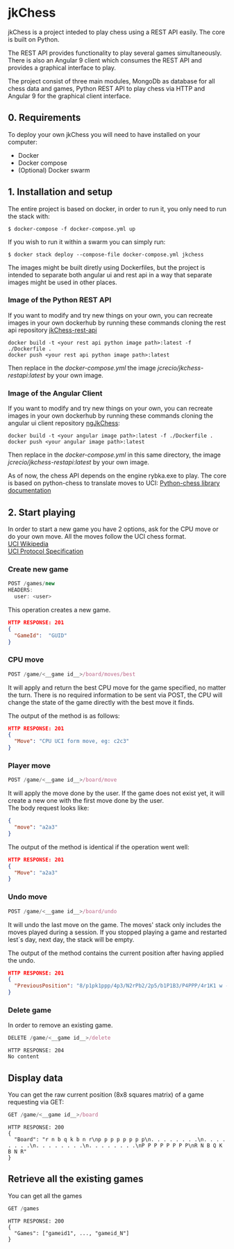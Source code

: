 # jkChess
jkChess is a project inteded to play chess using a REST API easily. The core is built on Python.

The REST API provides functionality to play several games simultaneously.
There is also an Angular 9 client which consumes the REST API and provides a graphical interface to play.

The project consist of three main modules, MongoDb as database for all chess data and games, Python REST API to play chess via HTTP and Angular 9 for the graphical client interface.

## 0. Requirements
To deploy your own jkChess you will need to have installed on your computer:
- Docker
- Docker compose
- (Optional) Docker swarm

## 1. Installation and setup
The entire project is based on docker, in order to run it, you only need to run the stack with:
```
$ docker-compose -f docker-compose.yml up
```

If you wish to run it within a swarm you can simply run:
```
$ docker stack deploy --compose-file docker-compose.yml jkchess
```
   
The images might be built diretly using Dockerfiles, but the project is intended to separate both angular ui and rest api in a way that separate images might be used in other places.

### Image of the Python REST API
If you want to modify and try new things on your own, you can recreate images in your own dockerhub by running these commands cloning the rest api repository [jkChess-rest-api](https://github.com/jcrecio/jkChess-rest-api)
```
docker build -t <your rest api python image path>:latest -f ./Dockerfile .
docker push <your rest api python image path>:latest
```
Then replace in the *docker-compose.yml* the image *jcrecio/jkchess-restapi:latest* by your own image.

### Image of the Angular Client
If you want to modify and try new things on your own, you can recreate images in your own dockerhub by running these commands cloning the angular ui client repository [ngJkChess](https://github.com/jcrecio/ngJkChess):
```
docker build -t <your angular image path>:latest -f ./Dockerfile .
docker push <your angular image path>:latest
```
Then replace in the *docker-compose.yml* in this same directory, the image *jcrecio/jkchess-restapi:latest* by your own image.

As of now, the chess API depends on the engine rybka.exe to play.
The core is based on python-chess to translate moves to UCI:
[Python-chess library documentation](https://python-chess.readthedocs.io/en/latest/)

## 2. Start playing
In order to start a new game you have 2 options, ask for the CPU move or do your own move.
All the moves follow the UCI chess format.  
[UCI Wikipedia](https://en.wikipedia.org/wiki/Universal_Chess_Interface)  
[UCI Protocol Specification](http://wbec-ridderkerk.nl/html/UCIProtocol.html)  

### Create new game
```javascript
POST /games/new      
HEADERS:      
  user: <user>
```
This operation creates a new game.

```json
HTTP RESPONSE: 201
{
  "GameId":  "GUID"
}
```

### CPU move
```javascript
POST /game/<__game id__>/board/moves/best    
```
It will apply and return the best CPU move for the game specified, no matter the turn.
There is no required information to be sent via POST, the CPU will change the state of the game directly with the best move it finds.  
  
The output of the method is as follows:
```json
HTTP RESPONSE: 201
{
  "Move": "CPU UCI form move, eg: c2c3"
}
```
 
### Player move
```javascript
POST /game/<__game id__>/board/move    
```
It will apply the move done by the user. If the game does not exist yet, it will create a new one with the first move done by the user.  
The body request looks like:
```json
{ 
  "move": "a2a3" 
}
```
The output of the method is identical if the operation went well:
```json
HTTP RESPONSE: 201
{
  "Move": "a2a3"
}
```

### Undo move
```javascript
POST /game/<__game id__>/board/undo    
```
It will undo the last move on the game. The moves' stack only includes the moves played during a session.
If you stopped playing a game and restarted lest´s day, next day, the stack will be empty.

The output of the method contains the current position after having applied the undo.
```json
HTTP RESPONSE: 201
{
  "PreviousPosition": "8/p1pk1ppp/4p3/N2rPb2/2p5/b1P1B3/P4PPP/4r1K1 w - - 0 24"
}
```

### Delete game
In order to remove an existing game.      
```javascript
DELETE /game/<__game id__>/delete    
```            
```
HTTP RESPONSE: 204
No content
```
## Display data
You can get the raw current position (8x8 squares matrix) of a game requesting via GET:  
```javascript
GET /game/<__game id__>/board    
```
```
HTTP RESPONSE: 200
{
  "Board": "r n b q k b n r\np p p p p p p p\n. . . . . . . .\n. . . . . . . .\n. . . . . . . .\n. . . . . . . .\nP P P P P P P P\nR N B Q K B N R"
}
```

## Retrieve all the existing games
You can get all the games
```javascript
GET /games   
```
```
HTTP RESPONSE: 200
{
  "Games": ["gameid1", ..., "gameid_N"]
}
```
